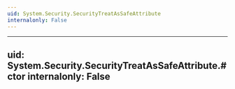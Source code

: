 ```yaml
---
uid: System.Security.SecurityTreatAsSafeAttribute
internalonly: False
---
```


---
uid: System.Security.SecurityTreatAsSafeAttribute.#ctor
internalonly: False
---
